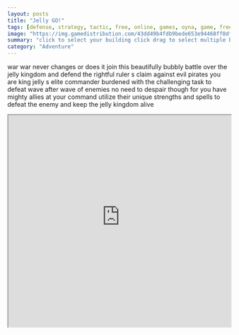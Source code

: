 ```yaml
---
layout: posts
title: "Jelly GO!"
tags: [defense, strategy, tactic, free, online, games, oyna, game, free, games, play, play, games]
image: "https://img.gamedistribution.com/43dd49b4fdb9bede653e94468ff8df1e.jpg"
summary: "click to select your building click drag to select multiple buildings click another building to send half your jellies for attack double click to send all jellies from the selected buildings press space to select all buildings click outside to deselect your buildings  free online games oyna game free games play play games"
category: "Adventure"
---
```


war war never changes or does it join this beautifully bubbly battle over the jelly kingdom and defend the rightful ruler s claim against evil pirates you are king jelly s elite commander burdened with the challenging task to defeat wave after wave of enemies no need to despair though for you have mighty allies at your command utilize their unique strengths and spells to defeat the enemy and keep the jelly kingdom alive

<iframe width="100%" height="480px;" src="https://flash.gamedistribution.com?game=43dd49b4fdb9bede653e94468ff8df1e"></iframe>